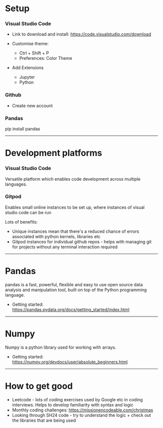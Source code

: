 # Setup
### Visual Studio Code
- Link to download and install: https://code.visualstudio.com/download

- Customise theme: 
	- Ctrl + Shift + P
	- Preferences: Color Theme

- Add Extensions
	- Jupyter
	- Python

### Github
- Create new account

### Pandas
pip install pandas

---
# Development platforms
### Visual Studio Code
Versatile platform which enables code development across multiple languages.

### Gitpod
Enables small online instances to be set up, where instances of visual studio code can be run

Lots of benefits:
- Unique instances mean that there's a reduced chance of errors associated with python kernels, libraries etc
- Gitpod instances for individual github repos - helps with managing git for projects without any terminal interaction required


---
# Pandas
pandas is a fast, powerful, flexible and easy to use open source data analysis and manipulation tool,
built on top of the Python programming language.

- Getting started: https://pandas.pydata.org/docs/getting_started/index.html

---
# Numpy
Numpy is a python library used for working with arrays.

- Getting started: https://numpy.org/devdocs/user/absolute_beginners.html

---

# How to get good

- Leetcode - lots of coding exercises used by Google etc in coding interviews. Helps to develop familiarity with syntax and logic
- Monthly coding challenges: https://missionencodeable.com/christmas
- Looking through SH24 code - try to understand the logic + check out the libraries that are being used